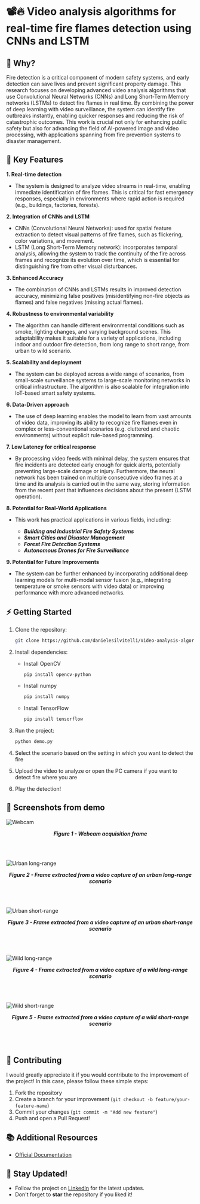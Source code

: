 # 📽🔥 Video analysis algorithms for real-time fire flames detection using CNNs and LSTM

## 🤔 Why?
Fire detection is a critical component of modern safety systems, and early detection can save lives and prevent significant property damage. This research focuses on developing advanced video analysis algorithms that use Convolutional Neural Networks (CNNs) and Long Short-Term Memory networks (LSTMs) to detect fire flames in real time. By combining the power of deep learning with video surveillance, the system can identify fire outbreaks instantly, enabling quicker responses and reducing the risk of catastrophic outcomes. This work is crucial not only for enhancing public safety but also for advancing the field of AI-powered image and video processing, with applications spanning from fire prevention systems to disaster management.

## 🌟 Key Features
**1. Real-time detection**
- The system is designed to analyze video streams in real-time, enabling immediate identification of fire flames. This is critical for fast emergency responses, especially in environments where rapid action is required (e.g., buildings, factories, forests).

**2. Integration of CNNs and LSTM**
- CNNs (Convolutional Neural Networks): used for spatial feature extraction to detect visual patterns of fire flames, such as flickering, color variations, and movement.
- LSTM (Long Short-Term Memory network): incorporates temporal analysis, allowing the system to track the continuity of the fire across frames and recognize its evolution over time, which is essential for distinguishing fire from other visual disturbances.

**3. Enhanced Accuracy**
- The combination of CNNs and LSTMs results in improved detection accuracy, minimizing false positives (misidentifying non-fire objects as flames) and false negatives (missing actual flames).

**4. Robustness to environmental variability**
- The algorithm can handle different environmental conditions such as smoke, lighting changes, and varying background scenes. This adaptability makes it suitable for a variety of applications, including indoor and outdoor fire detection, from long range to short range, from urban to wild scenario.

**5. Scalability and deployment**
- The system can be deployed across a wide range of scenarios, from small-scale surveillance systems to large-scale monitoring networks in critical infrastructure. The algorithm is also scalable for integration into IoT-based smart safety systems.

**6. Data-Driven approach**
- The use of deep learning enables the model to learn from vast amounts of video data, improving its ability to recognize fire flames even in complex or less-conventional scenarios (e.g. cluttered and chaotic environments) without explicit rule-based programming.

**7. Low Latency for critical response**
- By processing video feeds with minimal delay, the system ensures that fire incidents are detected early enough for quick alerts, potentially preventing large-scale damage or injury. Furthermore, the neural network has been trained on multiple consecutive video frames at a time and its analysis is carried out in the same way, storing information from the recent past that influences decisions about the present (LSTM operation).

**8. Potential for Real-World Applications**
- This work has practical applications in various fields, including:

   - ***Building and Industrial Fire Safety Systems***
   - ***Smart Cities and Disaster Management***
   - ***Forest Fire Detection Systems***
   - ***Autonomous Drones for Fire Surveillance***

**9. Potential for Future Improvements**
- The system can be further enhanced by incorporating additional deep learning models for multi-modal sensor fusion (e.g., integrating temperature or smoke sensors with video data) or improving performance with more advanced networks.

## ⚡ Getting Started
1. Clone the repository:
   ```bash
   git clone https://github.com/danielesilvitelli/Video-analysis-algorithms-for-real-time-fire-flames-detection-using-CNNs-and-LSTM.git
   ```
2. Install dependencies:
   
   - Install OpenCV
      ```bash
      pip install opencv-python
      ```
   - Install numpy
      ```bash
      pip install numpy
      ```
   - Install TensorFlow
      ```bash
      pip install tensorflow
      ```
3. Run the project:
   ```bash
   python demo.py
   ```
4. Select the scenario based on the setting in which you want to detect the fire
5. Upload the video to analyze or open the PC camera if you want to detect fire where you are
6. Play the detection!
   
## 📸 Screenshots from demo

![Webcam](assets/webcam.PNG)
<p align="center">
   <strong><em>Figure 1 - Webcam acquisition frame</em></strong>
</p>
<br><br>

![Urban long-range](assets/urban-long-range.PNG)
<p align="center">
   <strong><em>Figure 2 - Frame extracted from a video capture of an urban long-range scenario</em></strong>
</p>
<br><br>

![Urban short-range](assets/urban-short-range.PNG)
<p align="center">
   <strong><em>Figure 3 - Frame extracted from a video capture of an urban short-range scenario</em></strong>
</p>
<br><br>

![Wild long-range](assets/wild-long-range.PNG)
<p align="center">
   <strong><em>Figure 4 - Frame extracted from a video capture of a wild long-range scenario</em></strong>
</p>
<br><br>

![Wild short-range](assets/wild-short-range.PNG)
<p align="center">
   <strong><em>Figure 5 - Frame extracted from a video capture of a wild short-range scenario</em></strong>
</p>
<br><br>

## 🤝 Contributing
I would greatly appreciate it if you would contribute to the improvement of the project! In this case, please follow these simple steps:
1. Fork the repository
2. Create a branch for your improvement (`git checkout -b feature/your-feature-name`)
3. Commit your changes (`git commit -m "Add new feature"`)
4. Push and open a Pull Request!

## 📚 Additional Resources
- [Official Documentation](https://github.com/danielesilvitelli/Video-analysis-algorithms-for-real-time-fire-flames-detection-using-CNNs-and-LSTM/blob/main/documentation.pdf)

## 🔔 Stay Updated!
- Follow the project on [LinkedIn](https://it.linkedin.com/in/daniele-silvitelli-a35326208) for the latest updates.
- Don't forget to **star** the repository if you liked it!
